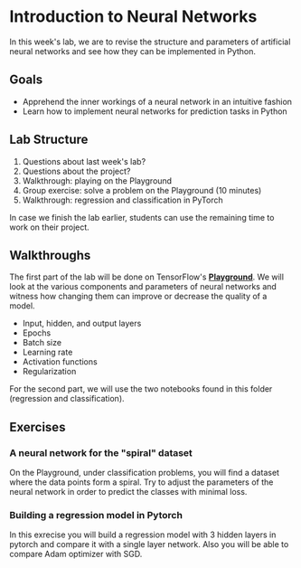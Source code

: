 # Introduction to Neural Networks

In this week's lab, we are to revise the structure and parameters of artificial neural networks and see how they can be implemented in Python.

## Goals

* Apprehend the inner workings of a neural network in an intuitive fashion
* Learn how to implement neural networks for prediction tasks in Python

## Lab Structure

1. Questions about last week's lab?
2. Questions about the project?
3. Walkthrough: playing on the Playground
4. Group exercise: solve a problem on the Playground (10 minutes)
5. Walkthrough: regression and classification in PyTorch

In case we finish the lab earlier, students can use the remaining time to work on their project.

## Walkthroughs

The first part of the lab will be done on TensorFlow's **[Playground](https://playground.tensorflow.org)**. We will look at the various components and parameters of neural networks and witness how changing them can improve or decrease the quality of a model.

* Input, hidden, and output layers
* Epochs
* Batch size
* Learning rate
* Activation functions
* Regularization

For the second part, we will use the two notebooks found in this folder (regression and classification).

## Exercises

### A neural network for the "spiral" dataset

On the Playground, under classification problems, you will find a dataset where the data points form a spiral. Try to adjust the parameters of the neural network in order to predict the classes with minimal loss.

### Building a regression model in Pytorch

In this exrecise you will build a regression model with 3 hidden layers in pytorch and compare it with a single layer network. Also you will be able to compare Adam optimizer with SGD.

